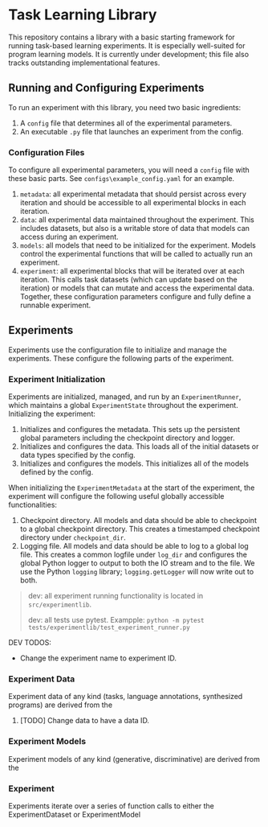 
# Task Learning Library
This repository contains a library with a basic starting framework for running task-based learning experiments. It is especially well-suited for program learning models.
It is currently under development; this file also tracks outstanding implementational features.

## Running and Configuring Experiments
To run an experiment with this library, you need two basic ingredients:
1. A `config` file that determines all of the experimental parameters.
2. An executable `.py` file that launches an experiment from the config.

### Configuration Files
To configure all experimental parameters, you will need a `config` file with these basic parts. See `configs\example_config.yaml` for an example.
1. `metadata`: all experimental metadata that should persist across every iteration and should be accessible to all experimental blocks in each iteration.
2. `data`: all experimental data maintained throughout the experiment. This includes datasets, but also is a writable store of data that models can access during an experiment.
3. `models`: all models that need to be initialized for the experiment. Models control the experimental functions that will be called to actually run an experiment.
4. `experiment`: all experimental blocks that will be iterated over at each iteration. This calls task datasets (which can update based on the iteration) or models that can mutate and access the experimental data.
Together, these configuration parameters configure and fully define a runnable experiment.

## Experiments
Experiments use the configuration file to initialize and manage the experiments. These configure the following parts of the experiment.

### Experiment Initialization
Experiments are initialized, managed, and run by an `ExperimentRunner`, which maintains a global `ExperimentState` throughout the experiment. 
Initializing the experiment:
1. Initializes and configures the metadata. This sets up the persistent global parameters including the checkpoint directory and logger.
2. Initializes and configures the data. This loads all of the initial datasets or data types specified by the config.
3. Initializes and configures the models. This initializes all of the models defined by the config.

When initializing the `ExperimentMetadata` at the start of the experiment, the experiment will configure the following useful globally accessible functionalities:
1. Checkpoint directory. All models and data should be able to checkpoint to a global checkpoint directory. This creates a timestamped checkpoint directory under `checkpoint_dir`.
2. Logging file. All models and data should be able to log to a global log file. This creates a common logfile under `log_dir` and configures the global Python logger to output to both the IO stream and to the file. We use the Python `logging` library; `logging.getLogger` will now write out to both.

> dev: all experiment running functionality is located in `src/experimentlib`.
>
> dev: all tests use pytest. Exampple: `python -m pytest tests/experimentlib/test_experiment_runner.py`

DEV TODOS:
- Change the experiment name to experiment ID.
### Experiment Data
Experiment data of any kind (tasks, language annotations, synthesized programs) are derived from the 
1. [TODO] Change data to have a data ID.

### Experiment Models
Experiment models of any kind (generative, discriminative) are derived from the 

### Experiment
Experiments iterate over a series of function calls to either the ExperimentDataset or ExperimentModel 



